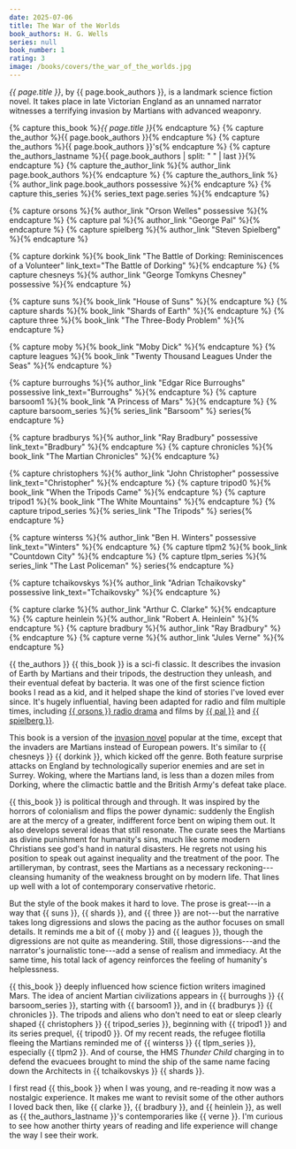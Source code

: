 ```yaml
---
date: 2025-07-06
title: The War of the Worlds
book_authors: H. G. Wells
series: null
book_number: 1
rating: 3
image: /books/covers/the_war_of_the_worlds.jpg
---
```


<cite class="book-title">{{ page.title }}</cite>, by <span
class="author-name">{{ page.book_authors }}</span>, is a landmark science
fiction novel. It takes place in late Victorian England as an unnamed narrator
witnesses a terrifying invasion by Martians with advanced weaponry.

{% capture this_book %}<cite class="book-title">{{ page.title }}</cite>{% endcapture %}
{% capture the_author %}<span class="author-name">{{ page.book_authors }}</span>{% endcapture %}
{% capture the_authors %}<span class="author-name">{{ page.book_authors }}</span>'s{% endcapture %}
{% capture the_authors_lastname %}<span class="author-name">{{ page.book_authors | split: " " | last }}</span>{% endcapture %}
{% capture the_author_link %}{% author_link page.book_authors %}{% endcapture %}
{% capture the_authors_link %}{% author_link page.book_authors possessive %}{% endcapture %}
{% capture this_series %}{% series_text page.series %}{% endcapture %}

{% capture orsons %}{% author_link "Orson Welles" possessive %}{% endcapture %}
{% capture pal %}{% author_link "George Pal" %}{% endcapture %}
{% capture spielberg %}{% author_link "Steven Spielberg" %}{% endcapture %}

{% capture dorkink %}{% book_link "The Battle of Dorking: Reminiscences of a Volunteer" link_text="The Battle of Dorking" %}{% endcapture %}
{% capture chesneys %}{% author_link "George Tomkyns Chesney" possessive %}{% endcapture %}

{% capture suns %}{% book_link "House of Suns" %}{% endcapture %}
{% capture shards %}{% book_link "Shards of Earth" %}{% endcapture %}
{% capture three %}{% book_link "The Three-Body Problem" %}{% endcapture %}

{% capture moby %}{% book_link "Moby Dick" %}{% endcapture %}
{% capture leagues  %}{% book_link "Twenty Thousand Leagues Under the Seas" %}{% endcapture %}

{% capture burroughs %}{% author_link "Edgar Rice Burroughs" possessive link_text="Burroughs" %}{% endcapture %}
{% capture barsoom1 %}{% book_link "A Princess of Mars" %}{% endcapture %}
{% capture barsoom_series %}{% series_link "Barsoom" %} series{% endcapture %}

{% capture bradburys  %}{% author_link "Ray Bradbury" possessive link_text="Bradbury" %}{% endcapture %}
{% capture chronicles %}{% book_link "The Martian Chronicles" %}{% endcapture %}

{% capture christophers %}{% author_link "John Christopher" possessive link_text="Christopher" %}{% endcapture %}
{% capture tripod0 %}{% book_link "When the Tripods Came" %}{% endcapture %}
{% capture tripod1 %}{% book_link "The White Mountains" %}{% endcapture %}
{% capture tripod_series %}{% series_link "The Tripods" %} series{% endcapture %}

{% capture winterss %}{% author_link "Ben H. Winters" possessive link_text="Winters" %}{% endcapture %}
{% capture tlpm2 %}{% book_link "Countdown City" %}{% endcapture %}
{% capture tlpm_series %}{% series_link "The Last Policeman" %} series{% endcapture %}

{% capture tchaikovskys %}{% author_link "Adrian Tchaikovsky" possessive link_text="Tchaikovsky" %}{% endcapture %}

{% capture clarke %}{% author_link "Arthur C. Clarke" %}{% endcapture %}
{% capture heinlein %}{% author_link "Robert A. Heinlein" %}{% endcapture %}
{% capture bradbury %}{% author_link "Ray Bradbury" %}{% endcapture %}
{% capture verne %}{% author_link "Jules Verne" %}{% endcapture %}

{{ the_authors }} {{ this_book }} is a sci-fi classic. It describes the
invasion of Earth by Martians and their tripods, the destruction they unleash,
and their eventual defeat by bacteria. It was one of the first science fiction
books I read as a kid, and it helped shape the kind of stories I've loved ever
since. It's hugely influential, having been adapted for radio and film
multiple times, including [{{ orsons }} radio drama][radio] and films by [{{
pal }}][pal] and [{{ spielberg }}][spielberg].

[radio]: https://en.wikipedia.org/wiki/The_War_of_the_Worlds_(1938_radio_drama)
[pal]: https://en.wikipedia.org/wiki/The_War_of_the_Worlds_(1953_film)
[spielberg]: https://en.wikipedia.org/wiki/War_of_the_Worlds_(2005_film)

This book is a version of the [invasion novel][invasion] popular at the time,
except that the invaders are Martians instead of European powers. It's similar
to {{ chesneys }} {{ dorkink }}, which kicked off the genre. Both feature
surprise attacks on England by technologically superior enemies and are set in
Surrey. Woking, where the Martians land, is less than a dozen miles from
Dorking, where the climactic battle and the British Army's defeat take place.

[invasion]: https://en.wikipedia.org/wiki/Invasion_literature

{{ this_book }} is political through and through. It was inspired by the
horrors of colonialism and flips the power dynamic: suddenly the English are
at the mercy of a greater, indifferent force bent on wiping them out. It also
develops several ideas that still resonate. The curate sees the Martians as
divine punishment for humanity's sins, much like some modern Christians see
god's hand in natural disasters. He regrets not using his position to speak
out against inequality and the treatment of the poor. The artilleryman, by
contrast, sees the Martians as a necessary reckoning---cleansing humanity of
the weakness brought on by modern life. That lines up well with a lot of
contemporary conservative rhetoric.
 
But the style of the book makes it hard to love. The prose is great---in a way
that {{ suns }}, {{ shards }}, and {{ three }} are not---but the narrative
takes long digressions and slows the pacing as the author focuses on small
details. It reminds me a bit of {{ moby }} and {{ leagues }}, though the
digressions are not quite as meandering. Still, those digressions---and the
narrator's journalistic tone---add a sense of realism and immediacy. At the
same time, his total lack of agency reinforces the feeling of humanity's
helplessness.

{{ this_book }} deeply influenced how science fiction writers imagined Mars.
The idea of ancient Martian civilizations appears in {{ burroughs }} {{
barsoom_series }}, starting with {{ barsoom1 }}, and in {{ bradburys }} {{
chronicles }}. The tripods and aliens who don't need to eat or sleep clearly
shaped {{ christophers }} {{ tripod_series }}, beginning with {{ tripod1 }}
and its series prequel, {{ tripod0 }}. Of my recent reads, the refugee
flotilla fleeing the Martians reminded me of {{ winterss }} {{ tlpm_series }},
especially {{ tlpm2 }}. And of course, the HMS _Thunder Child_ charging in to
defend the evacuees brought to mind the ship of the same name facing down the
Architects in {{ tchaikovskys }} {{ shards }}.

I first read {{ this_book }} when I was young, and re-reading it now was a
nostalgic experience. It makes me want to revisit some of the other authors I
loved back then, like {{ clarke }}, {{ bradbury }}, and {{ heinlein }}, as
well as {{ the_authors_lastname }}'s contemporaries like {{ verne }}. I'm
curious to see how another thirty years of reading and life experience will
change the way I see their work.
